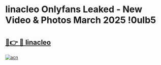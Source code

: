 # linacleo Onlyfans Leaked - New Video & Photos March 2025 !0ulb5

# <h2><a href="https://xk00u5.iuczelnia.edu.pl?title=linacleo&ref=0ulb5">🔗👉 🔴 linacleo</a></h2>

[![acn](https://github.com/user-attachments/assets/0f9c940e-d8b0-45ae-aac7-cd30a18b3e1c)](https://xk00u5.iuczelnia.edu.pl?title=linacleo&ref=0ulb5)

